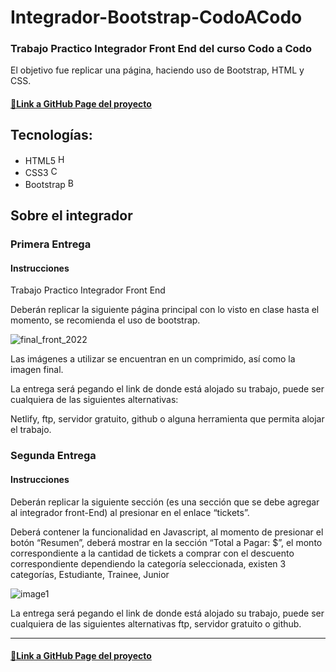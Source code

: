 # Integrador-Bootstrap-CodoACodo

### Trabajo Practico Integrador Front End del curso Codo a Codo

El objetivo fue replicar una página, haciendo uso de Bootstrap, HTML y CSS.

#### [🔗Link a GitHub Page del proyecto](https://cmoros.github.io/Integrador-Bootstrap-CodoACodo/)

## Tecnologías:

- HTML5 <img src="https://user-images.githubusercontent.com/93099135/188763469-32f71d09-213e-4fa1-89b4-4a8c07e611d5.png" alt="HTML5" height="16">
- CSS3 <img src="https://user-images.githubusercontent.com/93099135/188764077-e7311d7f-8a95-44a4-b914-8834e46e54f8.png" alt="CSS3" height="16">
- Bootstrap <img src="https://user-images.githubusercontent.com/93099135/192069654-087d2395-99f4-4d0a-896e-011fa6a4b5ac.svg" alt="Bootstrap" height="16">

## Sobre el integrador

### Primera Entrega

#### Instrucciones

Trabajo Practico Integrador Front End

Deberán replicar la siguiente página principal con lo visto en clase hasta el momento, se recomienda el uso de bootstrap.

![final_front_2022](https://user-images.githubusercontent.com/93099135/192069797-dadeb3a1-8787-439e-92d6-8941c0c9cfee.jpg)

Las imágenes a utilizar se encuentran en un comprimido, así como la imagen final.

La entrega será pegando el link de donde está alojado su trabajo, puede ser cualquiera de las siguientes alternativas:

Netlify, ftp, servidor gratuito, github o alguna herramienta que permita alojar el trabajo.

### Segunda Entrega

#### Instrucciones

Deberán replicar la siguiente sección (es una sección que se debe agregar al integrador front-End) al presionar en el enlace “tickets”.

Deberá contener la funcionalidad en Javascript, al momento de presionar el botón “Resumen”, deberá mostrar en la sección “Total a Pagar: $”, el monto correspondiente a la cantidad de tickets a comprar con el descuento correspondiente dependiendo la categoría seleccionada, existen 3 categorías, Estudiante, Trainee, Junior

![image1](https://user-images.githubusercontent.com/93099135/198098358-c37fcac3-8319-42cb-a3bd-cad8c93ca4ce.png)

La entrega será pegando el link de donde está alojado su trabajo, puede ser cualquiera de las siguientes alternativas ftp, servidor gratuito o github.

---

#### [🔗Link a GitHub Page del proyecto](https://cmoros.github.io/Integrador-Bootstrap-CodoACodo/)
